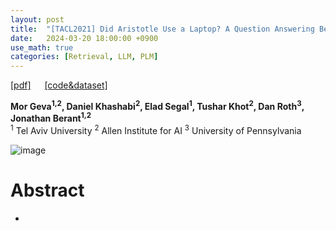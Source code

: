 ```yaml
---
layout: post
title:  "[TACL2021] Did Aristotle Use a Laptop? A Question Answering Benchmark with Implicit Reasoning Strategies"
date:   2024-03-20 18:00:00 +0900
use_math: true
categories: [Retrieval, LLM, PLM]
---
```


[[pdf]](https://aclanthology.org/2021.tacl-1.21.pdf)  &emsp;
[[code&dataset]](https://allenai.org/data/strategyqa)

**Mor Geva<sup>1,2</sup>, Daniel Khashabi<sup>2</sup>, Elad Segal<sup>1</sup>, Tushar Khot<sup>2</sup>, Dan Roth<sup>3</sup>, Jonathan Berant<sup>1,2</sup>**
<br><sup>1</sup> Tel Aviv University <sup>2</sup> Allen Institute for AI <sup>3</sup> University of Pennsylvania &emsp;

![image](https://github.com/yong1-kim/yong1-kim.github.io/assets/42200027/cb198cb6-b314-412b-9770-4585a63fb1fb)

# Abstract
- 
